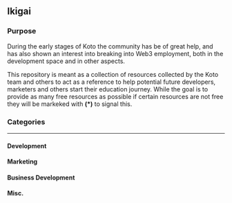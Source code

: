 ## Ikigai

### Purpose

During the early stages of Koto the community has be of great help, and has also shown an interest into breaking into Web3 employment, both in the development space and in other aspects. 

This repository is meant as a collection of resources collected by the Koto team and others to act as a reference to help potential future developers, marketers and others start their education journey. While the goal is to provide as many free resources as possible if certain resources are not free they will be markeked with **(*)** to signal this.

### Categories 
---

#### Development

#### Marketing 

#### Business Development 

#### Misc. 